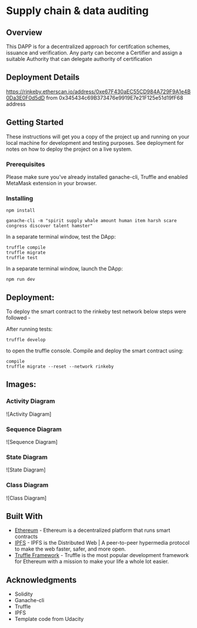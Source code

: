 # Supply chain & data auditing

## Overview

This DAPP is for a decentralized approach for certifcation schemes, issuance and verification.
Any party can become a Certifier and assign a suitable Authority that can delegate authority of certification

## Deployment Details

https://rinkeby.etherscan.io/address/0xe67F430aEC55CD984A729F9A1e4B0Da3E0F0d5dD
from 0x345434c69B373476e9919E7e21F125e51d19fF68 address

## Getting Started

These instructions will get you a copy of the project up and running on your local machine for development and testing purposes. See deployment for notes on how to deploy the project on a live system.

### Prerequisites

Please make sure you've already installed ganache-cli, Truffle and enabled MetaMask extension in your browser.

### Installing

```
npm install
```

```
ganache-cli -m "spirit supply whale amount human item harsh scare congress discover talent hamster"
```

In a separate terminal window, test the DApp:

```
truffle compile
truffle migrate
truffle test
```

In a separate terminal window, launch the DApp:

```
npm run dev
```

## Deployment:

To deploy the smart contract to the rinkeby test network below steps were followed -

After running tests:

```
truffle develop
```

to open the truffle console.
Compile and deploy the smart contract using:

```
compile
truffle migrate --reset --network rinkeby
```

## Images:

### Activity Diagram

![Activity Diagram]

### Sequence Diagram

![Sequence Diagram]

### State Diagram

![State Diagram]

### Class Diagram

![Class Diagram]

## Built With

- [Ethereum](https://www.ethereum.org/) - Ethereum is a decentralized platform that runs smart contracts
- [IPFS](https://ipfs.io/) - IPFS is the Distributed Web | A peer-to-peer hypermedia protocol
  to make the web faster, safer, and more open.
- [Truffle Framework](http://truffleframework.com/) - Truffle is the most popular development framework for Ethereum with a mission to make your life a whole lot easier.

## Acknowledgments

- Solidity
- Ganache-cli
- Truffle
- IPFS
- Template code from Udacity
